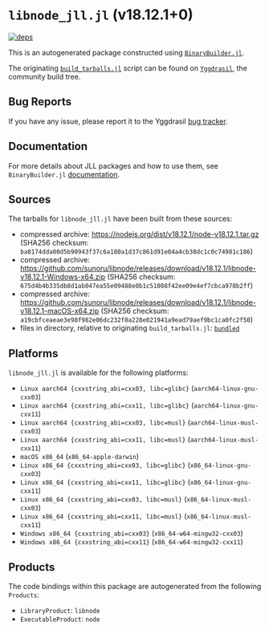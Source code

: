# `libnode_jll.jl` (v18.12.1+0)

[![deps](https://juliahub.com/docs/libnode_jll/deps.svg)](https://juliahub.com/ui/Packages/libnode_jll/Q4fq9?page=2)

This is an autogenerated package constructed using [`BinaryBuilder.jl`](https://github.com/JuliaPackaging/BinaryBuilder.jl).

The originating [`build_tarballs.jl`](https://github.com/JuliaPackaging/Yggdrasil/blob/2fb1133c9e8722743a2f54f8cc122cecba9f0f12/L/libnode/build_tarballs.jl) script can be found on [`Yggdrasil`](https://github.com/JuliaPackaging/Yggdrasil/), the community build tree.

## Bug Reports

If you have any issue, please report it to the Yggdrasil [bug tracker](https://github.com/JuliaPackaging/Yggdrasil/issues).

## Documentation

For more details about JLL packages and how to use them, see `BinaryBuilder.jl` [documentation](https://docs.binarybuilder.org/stable/jll/).

## Sources

The tarballs for `libnode_jll.jl` have been built from these sources:

* compressed archive: https://nodejs.org/dist/v18.12.1/node-v18.12.1.tar.gz (SHA256 checksum: `ba8174dda00d5b90943f37c6a180a1d37c861d91e04a4cb38dc1c0c74981c186`)
* compressed archive: https://github.com/sunoru/libnode/releases/download/v18.12.1/libnode-v18.12.1-Windows-x64.zip (SHA256 checksum: `675d4b4b335db8d1ab047ea55e09488e0b1c51008f42ee09e4ef7cbca978b2ff`)
* compressed archive: https://github.com/sunoru/libnode/releases/download/v18.12.1/libnode-v18.12.1-macOS-x64.zip (SHA256 checksum: `a19cbfceaeae3e98f982e06dc232f8a228e021941a9ead79aef9bc1ca0fc2f50`)
* files in directory, relative to originating `build_tarballs.jl`: [`bundled`](https://github.com/JuliaPackaging/Yggdrasil/tree/2fb1133c9e8722743a2f54f8cc122cecba9f0f12/L/libnode/bundled)

## Platforms

`libnode_jll.jl` is available for the following platforms:

* `Linux aarch64 {cxxstring_abi=cxx03, libc=glibc}` (`aarch64-linux-gnu-cxx03`)
* `Linux aarch64 {cxxstring_abi=cxx11, libc=glibc}` (`aarch64-linux-gnu-cxx11`)
* `Linux aarch64 {cxxstring_abi=cxx03, libc=musl}` (`aarch64-linux-musl-cxx03`)
* `Linux aarch64 {cxxstring_abi=cxx11, libc=musl}` (`aarch64-linux-musl-cxx11`)
* `macOS x86_64` (`x86_64-apple-darwin`)
* `Linux x86_64 {cxxstring_abi=cxx03, libc=glibc}` (`x86_64-linux-gnu-cxx03`)
* `Linux x86_64 {cxxstring_abi=cxx11, libc=glibc}` (`x86_64-linux-gnu-cxx11`)
* `Linux x86_64 {cxxstring_abi=cxx03, libc=musl}` (`x86_64-linux-musl-cxx03`)
* `Linux x86_64 {cxxstring_abi=cxx11, libc=musl}` (`x86_64-linux-musl-cxx11`)
* `Windows x86_64 {cxxstring_abi=cxx03}` (`x86_64-w64-mingw32-cxx03`)
* `Windows x86_64 {cxxstring_abi=cxx11}` (`x86_64-w64-mingw32-cxx11`)

## Products

The code bindings within this package are autogenerated from the following `Products`:

* `LibraryProduct`: `libnode`
* `ExecutableProduct`: `node`
